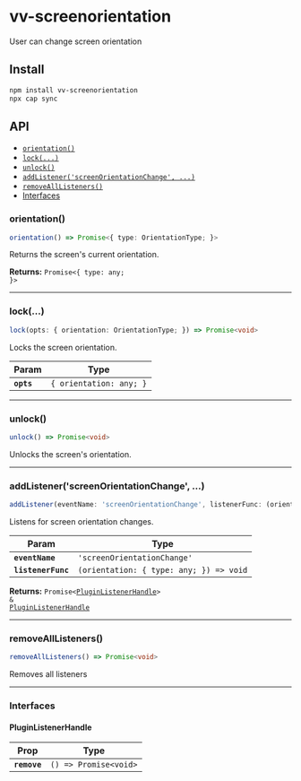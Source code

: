 # vv-screenorientation

User can change screen orientation

## Install

```bash
npm install vv-screenorientation
npx cap sync
```

## API

<docgen-index>

* [`orientation()`](#orientation)
* [`lock(...)`](#lock)
* [`unlock()`](#unlock)
* [`addListener('screenOrientationChange', ...)`](#addlistenerscreenorientationchange-)
* [`removeAllListeners()`](#removealllisteners)
* [Interfaces](#interfaces)

</docgen-index>

<docgen-api>
<!--Update the source file JSDoc comments and rerun docgen to update the docs below-->

### orientation()

```typescript
orientation() => Promise<{ type: OrientationType; }>
```

Returns the screen's current orientation.

**Returns:** <code>Promise&lt;{ type: any; }&gt;</code>

--------------------


### lock(...)

```typescript
lock(opts: { orientation: OrientationType; }) => Promise<void>
```

Locks the screen orientation.

| Param      | Type                               |
| ---------- | ---------------------------------- |
| **`opts`** | <code>{ orientation: any; }</code> |

--------------------


### unlock()

```typescript
unlock() => Promise<void>
```

Unlocks the screen's orientation.

--------------------


### addListener('screenOrientationChange', ...)

```typescript
addListener(eventName: 'screenOrientationChange', listenerFunc: (orientation: { type: OrientationType; }) => void) => Promise<PluginListenerHandle> & PluginListenerHandle
```

Listens for screen orientation changes.

| Param              | Type                                                  |
| ------------------ | ----------------------------------------------------- |
| **`eventName`**    | <code>'screenOrientationChange'</code>                |
| **`listenerFunc`** | <code>(orientation: { type: any; }) =&gt; void</code> |

**Returns:** <code>Promise&lt;<a href="#pluginlistenerhandle">PluginListenerHandle</a>&gt; & <a href="#pluginlistenerhandle">PluginListenerHandle</a></code>

--------------------


### removeAllListeners()

```typescript
removeAllListeners() => Promise<void>
```

Removes all listeners

--------------------


### Interfaces


#### PluginListenerHandle

| Prop         | Type                                      |
| ------------ | ----------------------------------------- |
| **`remove`** | <code>() =&gt; Promise&lt;void&gt;</code> |

</docgen-api>
